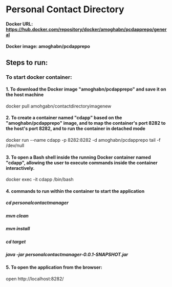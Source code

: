 # Personal Contact Directory

#### Docker URL: https://hub.docker.com/repository/docker/amoghabn/pcdapprepo/general
#### Docker image: amoghabn/pcdapprepo

## Steps to run:
### To start docker container:
  #### 1. To download the Docker image "amoghabn/pcdapprepo" and save it on the host machine
  docker pull amohgabn/contactdirectoryimagenew 
  #### 2. To create a container named "cdapp" based on the "amoghabn/pcdapprepo" image, and to map the container's port 8282 to the host's port 8282, and to run the container in detached mode
  docker run --name cdapp -p 8282:8282 -d amoghabn/pcdapprepo tail -f /dev/null
  #### 3. To open a Bash shell inside the running Docker container named "cdapp", allowing the user to execute commands inside the container interactively.
  docker exec -it cdapp /bin/bash
  #### 4. commands to run within the container to start the application
  ##### cd personalcontactmanager
  ##### mvn clean
  ##### mvn install
  ##### cd target
  ##### java -jar personalcontactmanager-0.0.1-SNAPSHOT.jar
  #### 5. To open the application from the browser:
  open http://localhost:8282/
     

